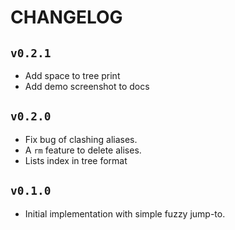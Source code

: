 # CHANGELOG

## `v0.2.1`
- Add space to tree print
- Add demo screenshot to docs

## `v0.2.0`
- Fix bug of clashing aliases.
- A `rm` feature to delete alises.
- Lists index in tree format

## `v0.1.0`

- Initial implementation with simple fuzzy jump-to.

